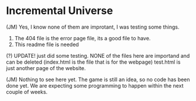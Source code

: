 # Incremental Universe
(JM) Yes, I know none of them are improtant, I was testing some things.
1. The 404 file is the error page file, its a good file to have.
2. This readme file is needed

(?) UPDATE! just did some testing. NONE of the files here are importand and can be deleted (index.html is the file that is for the webpage) test.html is just another page of the website.

(JM) Nothing to see here yet. 
The game is still an idea, so no code has been done yet.
We are expecting some programming to happen within the next couple of weeks.
